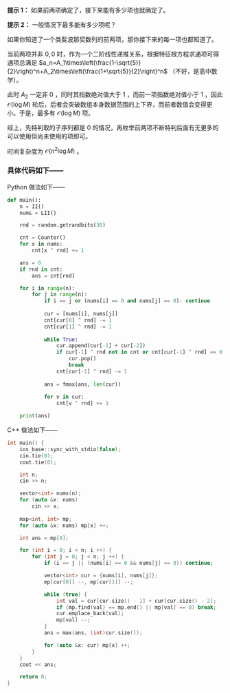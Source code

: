 **提示 1：** 如果前两项确定了，接下来能有多少项也就确定了。

**提示 2：** 一般情况下最多能有多少项呢？

如果你知道了一个类斐波那契数列的前两项，那你接下来的每一项也都知道了。

当前两项并非 $0,0$ 时，作为一个二阶线性递推关系，根据特征根方程求通项可得通项总满足 $a_n=A_1\times\left(\frac{1-\sqrt{5}}{2}\right)^n+A_2\times\left(\frac{1+\sqrt{5}}{2}\right)^n$ （不好，是高中数学）。

此时 $A_2$ 一定非 $0$ ，同时其指数绝对值大于 $1$ ，而前一项指数绝对值小于 $1$ ，因此 $\mathcal{O}(\log M)$ 轮后，后者会突破数组本身数据范围的上下界，而前者数值会变得更小。于是，最多有 $\mathcal{O}(\log M)$ 项。

综上，先特判取的子序列都是 $0$ 的情况，再枚举前两项不断特判后面有无更多的可以使用但尚未使用的项即可。

时间复杂度为 $\mathcal{O}(n^2\log M)$ 。

### 具体代码如下——

Python 做法如下——

```Python []
def main():
    n = II()
    nums = LII()

    rnd = random.getrandbits(30)

    cnt = Counter()
    for x in nums:
        cnt[x ^ rnd] += 1

    ans = 0
    if rnd in cnt:
        ans = cnt[rnd]

    for i in range(n):
        for j in range(n):
            if i == j or (nums[i] == 0 and nums[j] == 0): continue
            
            cur = [nums[i], nums[j]]
            cnt[cur[0] ^ rnd] -= 1
            cnt[cur[1] ^ rnd] -= 1
            
            while True:
                cur.append(cur[-1] + cur[-2])
                if cur[-1] ^ rnd not in cnt or cnt[cur[-1] ^ rnd] == 0:
                    cur.pop()
                    break
                cnt[cur[-1] ^ rnd] -= 1
            
            ans = fmax(ans, len(cur))
            
            for v in cur:
                cnt[v ^ rnd] += 1

    print(ans)
```

C++ 做法如下——

```cpp []
int main() {
    ios_base::sync_with_stdio(false);
    cin.tie(0);
    cout.tie(0);

    int n;
    cin >> n;

    vector<int> nums(n);
    for (auto &x: nums)
        cin >> x;
    
    map<int, int> mp;
    for (auto &x: nums) mp[x] ++;

    int ans = mp[0];

    for (int i = 0; i < n; i ++) {
        for (int j = 0; j < n; j ++) {
            if (i == j || (nums[i] == 0 && nums[j] == 0)) continue;

            vector<int> cur = {nums[i], nums[j]};
            mp[cur[0]] --, mp[cur[1]] --;

            while (true) {
                int val = cur[cur.size() - 1] + cur[cur.size() - 2];
                if (mp.find(val) == mp.end() || mp[val] == 0) break;
                cur.emplace_back(val);
                mp[val] --;
            }
            ans = max(ans, (int)cur.size());

            for (auto &x: cur) mp[x] ++;
        }
    }
    cout << ans;

    return 0;
}
```